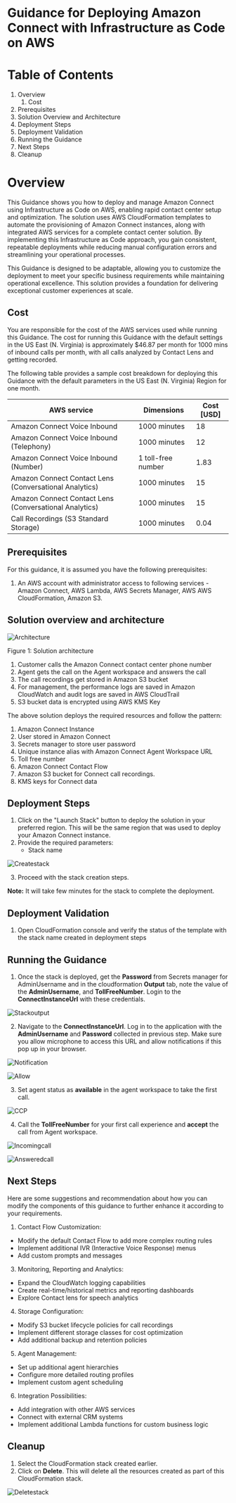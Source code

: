# Guidance for Deploying Amazon Connect with Infrastructure as Code on AWS

# Table of Contents

1. Overview
    1. Cost
2. Prerequisites
3. Solution Overview and Architecture
4. Deployment Steps
5. Deployment Validation
6. Running the Guidance
7. Next Steps
8. Cleanup

# Overview

This Guidance shows you how to deploy and manage Amazon Connect using Infrastructure as Code on AWS, enabling rapid contact center setup and optimization. The solution uses AWS CloudFormation templates to automate the provisioning of Amazon Connect instances, along with integrated AWS services for a complete contact center solution. By implementing this Infrastructure as Code approach, you gain consistent, repeatable deployments while reducing manual configuration errors and streamlining your operational processes.

This Guidance is designed to be adaptable, allowing you to customize the deployment to meet your specific business requirements while maintaining operational excellence. This solution provides a foundation for delivering exceptional customer experiences at scale.

## Cost

You are responsible for the cost of the AWS services used while running this Guidance. The cost for running this Guidance with the default settings in the US East (N. Virginia) is approximately $46.87 per month for 1000 mins of inbound calls per month, with all calls analyzed by Contact Lens and getting recorded.

The following table provides a sample cost breakdown for deploying this Guidance with the default parameters in the US East (N. Virginia) Region for one month.

| AWS service | Dimensions | Cost [USD] |
|---|---|---|
| Amazon Connect Voice Inbound | 1000 minutes | 18 |
| Amazon Connect Voice Inbound (Telephony) | 1000 minutes | 12 |
| Amazon Connect Voice Inbound (Number) | 1 toll-free number | 1.83 |
| Amazon Connect Contact Lens (Conversational Analytics) | 1000 minutes | 15 |
| Amazon Connect Contact Lens (Conversational Analytics) | 1000 minutes | 15 |
| Call Recordings (S3 Standard Storage) | 1000 minutes | 0.04 |

## Prerequisites

For this guidance, it is assumed you have the following prerequisites:
1. An AWS account with administrator access to following services - Amazon Connect, AWS Lambda, AWS Secrets Manager, AWS AWS CloudFormation, Amazon S3.


## Solution overview and architecture

![Architecture](/assets/Architecture.png)

Figure 1: Solution architecture

1.	Customer calls the Amazon Connect contact center phone number
2.	Agent gets the call on the Agent workspace and answers the call
3.	The call recordings get stored in Amazon S3 bucket
4.	For management, the performance logs are saved in Amazon CloudWatch and audit logs are saved in AWS CloudTrail
5.	S3 bucket data is encrypted using AWS KMS Key

The above solution deploys the required resources and follow the pattern:

1.	Amazon Connect Instance
2.	User stored in Amazon Connect
3.  Secrets manager to store user password
4.	Unique instance alias with Amazon Connect Agent Workspace URL
5.	Toll free number
6.	Amazon Connect Contact Flow
7.	Amazon S3 bucket for Connect call recordings.
8.	KMS keys for Connect data

## Deployment Steps

1.	Click on the "Launch Stack" button to deploy the solution in your preferred region. This will be the same region that was used to deploy your Amazon Connect instance.
2.	Provide the required parameters:
    - Stack name

![Createstack](/assets/Createstack.png)

3.	Proceed with the stack creation steps.

**Note:** It will take few minutes for the stack to complete the deployment.

## Deployment Validation

1. Open CloudFormation console and verify the status of the template with the stack name created in deployment steps

## Running the Guidance

1.	Once the stack is deployed, get the **Password** from Secrets manager for AdminUsername and in the cloudformation **Output** tab, note the value of the **AdminUsername**, and **TollFreeNumber**. Login to the **ConnectInstanceUrl** with these credentials. 

![Stackoutput](/assets/Stackoutput.png)

2.	Navigate to the **ConnectInstanceUrl**. Log in to the application with the **AdminUsername** and **Password** collected in previous step. Make sure you allow microphone to access this URL and allow notifications if this pop up in your browser.

![Notification](/assets/Notification.png)

![Allow](/assets/Allow.png)

3.	Set agent status as **available** in the agent workspace to take the first call.

![CCP](/assets/CCP.png)

4.	Call the **TollFreeNumber** for your first call experience and **accept** the call from Agent workspace.

![Incomingcall](/assets/Incomingcall.png)

![Answeredcall](/assets/Answeredcall.png)

## Next Steps

Here are some suggestions and recommendation about how you can modify the components of this guidance to further enhance it according to your requirements.

1. Contact Flow Customization:
- Modify the default Contact Flow to add more complex routing rules
- Implement additional IVR (Interactive Voice Response) menus
- Add custom prompts and messages

3. Monitoring, Reporting and Analytics:
- Expand the CloudWatch logging capabilities
- Create real-time/historical metrics and reporting dashboards
- Explore Contact lens for speech analytics

4. Storage Configuration:
- Modify S3 bucket lifecycle policies for call recordings
- Implement different storage classes for cost optimization
- Add additional backup and retention policies

5. Agent Management:
- Set up additional agent hierarchies
- Configure more detailed routing profiles
- Implement custom agent scheduling

6. Integration Possibilities:
- Add integration with other AWS services
- Connect with external CRM systems
- Implement additional Lambda functions for custom business logic


## Cleanup
1.	Select the CloudFormation stack created earlier.
2.	Click on **Delete**. This will delete all the resources created as part of this CloudFormation stack.

![Deletestack](/assets/Deletestack.png)
